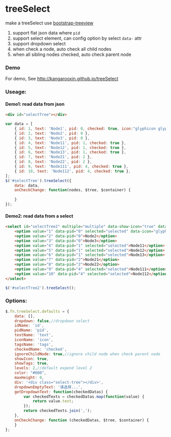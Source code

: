 treeSelect
==========

make a treeSelect use [bootstrap-treeview](https://jonmiles.github.io/bootstrap-treeview/)

1. support flat json data where `pid`
2. support select element, can config option by select `data-` attr
3. support dropdown select
4. when check a node, auto check all child nodes
5. when all sibling nodes checked, auto check parent node
### Demo
For demo, See http://kangarooxin.github.io/treeSelect

### Useage:
#### Demo1: read data from json
```html
<div id="selectTree"></div>
```
```javascript
var data = [
    { id: 1, text: 'Node1', pid: 0, checked: true, icon:"glyphicon glyphicon-stop", tags: ['tag1','tag2']},
    { id: 2, text: 'Node2', pid: 0 },
    { id: 3, text: 'Node3', pid: 0 },
    { id: 4, text: 'Node11', pid: 1, checked: true },
    { id: 5, text: 'Node12', pid: 1, checked: true },
    { id: 6, text: 'Node13', pid: 1, checked: true },
    { id: 7, text: 'Node21', pid: 2 },
    { id: 8, text: 'Node22', pid: 2 },
    { id: 9, text: 'Node111', pid: 4, checked: true },
    { id: 10, text: 'Node112', pid: 4, checked: true },
];
$('#selectTree').treeSelect({
    data: data,
    onCheckChange: function(nodes, $tree, $container) {
        
    }
});
```
#### Demo2: read data from a select
```html
<select id="selectTree2" multiple="multiple" data-show-icon="true" data-levels="1">
    <option value="1" data-pid="0" selected="selected" data-icon="glyphicon glyphicon-stop" data-tags="tag1,tag2">Node1</option>
    <option value="2" data-pid="0">Node2</option>
    <option value="3" data-pid="0">Node3</option>
    <option value="4" data-pid="1" selected="selected">Node11</option>
    <option value="5" data-pid="1" selected="selected">Node12</option>
    <option value="6" data-pid="1" selected="selected">Node13</option>
    <option value="7" data-pid="2">Node21</option>
    <option value="8" data-pid="2">Node22</option>
    <option value="9" data-pid="4" selected="selected">Node111</option>
    <option value="10" data-pid="4" selected="selected">Node112</option>
</select>
```
```javascript
$('#selectTree2').treeSelect();
```
### Options:
```javascript
$.fn.treeSelect.defaults = {
    data: [],
    dropdown: false,//dropdown select
    idName: 'id',
    pidName: 'pid',
    textName: 'text',
    iconName: 'icon',
    tagsName: 'tags',
    checkedName: 'checked',
    ignoreChildNode: true,//ignore child node when check parent node
    showIcon: true,
    showTags: true,
    levels: 2,//default expend level 2
    color: "#000",
    maxHeight: 0,
    div: '<div class="select-tree"></div>',
    dropdownEmptyText: '请选择...',
    getDropdownText: function(checkedDatas) {
        var checkedTexts = checkedDatas.map(function(value) {
            return value.text;
        });
        return checkedTexts.join(',');
    },
    onCheckChange: function (checkedDatas, $tree, $container) {
    }
};
```
